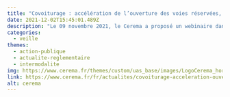 ```yaml
---
title: "Covoiturage : accélération de l’ouverture des voies réservées, dès 2022?"
date: 2021-12-02T15:45:01.489Z
description: "Le 09 novembre 2021, le Cerema a proposé un webinaire dans le cadre des Rendez-vous Mobilités, sur le thème des voies réservées définies par la loi 'Climat et résilience'. A cette occasion, il a présenté le cadre général de déploiement de ces voies réservées et invité les gestionnaires routiers à l'associer, le plus tôt possible, à leurs démarches."
categories: 
  - veille
themes: 
  - action-publique
  - actualite-reglementaire
  - intermodalite
img: https://www.cerema.fr/themes/custom/uas_base/images/LogoCerema_horizontal.svg
link: https://www.cerema.fr/fr/actualites/covoiturage-acceleration-ouverture-voies-reservees-2022?folder=9945
alt: cerema
---
```


